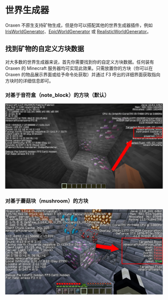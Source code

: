 # 世界生成器

Oraxen 不原生支持矿物生成，但是你可以搭配其他的世界生成器插件，例如 [IrisWorldGenerator](https://docs.oraxen.com/compatibility/world-generators/iris-world-generator)、[EpicWorldGenerator](https://www.spigotmc.org/resources/epicworldgenerator-1-14-1-15-2-support-all-update-aquatic-features.8067/) 或 [RealisticWorldGenerator](https://www.spigotmc.org/resources/realisticworldgenerator-1-8-8-1-16-x.15905/)。

## 找到矿物的自定义方块数据

对大多数的世界生成器来说，首先你需要找到你的自定义方块数据。任何装有 Oraxen 的 Minecraft 服务器均可实现此效果。只需放置你的方块（你可以在 Oraxen 的物品展示界面或给予命令处获取）并通过 F3 呼出的详细界面获取指向方块时的详细信息即可。

### 对基于音符盒（note_block）的方块（默认）

![](images/image46.png '基于音符盒的自定义方块')

### 对基于蘑菇块（mushroom）的方块

![](images/image47.png '基于蘑菇块的自定义方块')